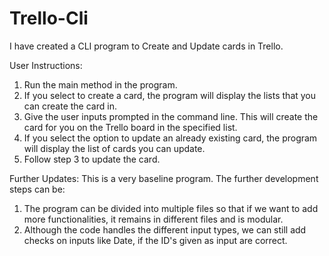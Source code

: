 # Trello-Cli
I have created a CLI program to Create and Update cards in Trello.

User Instructions:
1. Run the main method in the program.
2. If you select to create a card, the program will display the lists that you can create the card in. 
3. Give the user inputs prompted in the command line. This will create the card for you on the Trello board in the specified list.
4. If you select the option to update an already existing card, the program will display the list of cards you can update.
5. Follow step 3 to update the card.

Further Updates:
This is a very baseline program. The further development steps can be:
1. The program can be divided into multiple files so that if we want to add more functionalities, it remains in different files and is modular.
2. Although the code handles the different input types, we can still add checks on inputs like Date, if the ID's given as input are correct.
